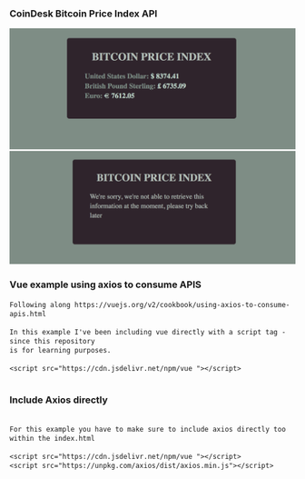 ### CoinDesk Bitcoin Price Index API

![CoinDesk Bitcoin Price Index API](screenshot.png)
![Error message](error_handling.png)


### Vue example using axios to consume APIS

```
Following along https://vuejs.org/v2/cookbook/using-axios-to-consume-apis.html

In this example I've been including vue directly with a script tag - since this repository
is for learning purposes.

<script src="https://cdn.jsdelivr.net/npm/vue "></script>
 

```

### Include Axios directly

```

For this example you have to make sure to include axios directly too within the index.html 

<script src="https://cdn.jsdelivr.net/npm/vue "></script>
<script src="https://unpkg.com/axios/dist/axios.min.js"></script>
 
```